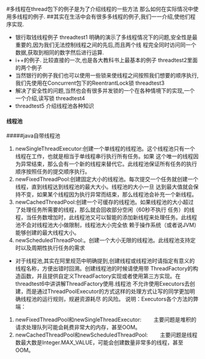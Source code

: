 #多线程在thread包下的例子是为了介绍线程的一些方法 那么如何在实际情况中使用多线程的例子.
##其实在生活中会有很多多线程的例子,我们一一介绍,使他们程序实现.
* 银行取钱线程例子 threadtest1 明确的演示了多线程情况下的问题,安全性是最重要的,因为我们无法控制线程之间的先后,而且两个线
程完全同时访问同一个数据,获取到相同的数字然后进行运算.
* i++的例子. 比较直接的一次,也是各大教科书上最基本的例子 threadtest2里面的两个例子 
* 当然银行的例子我们也可以使用一些锁来使线程之间按照我们想要的顺序执行,我们先使用在Concurrent包下的ReentrantLock锁 threadtest3
* 解决了安全性的问题,当然也会有很多并发锁的一个在各种情境下的实现,一个一个介绍,读写锁 threadtest4
* threadtest5 介绍线程池各种知识  
#### 线程池 
#####java自带线程池
1. newSingleThreadExecutor:创建一个单线程的线程池。这个线程池只有一个线程在工作，也就是相当于单线程串行执行所有任务。如果
这个唯一的线程因为异常结束，那么会有一个新的线程来替代它。此线程池保证所有任务的执行顺序按照任务的提交顺序执行。
2. newFixedThreadPool:创建固定大小的线程池。每次提交一个任务就创建一个线程，直到线程达到线程池的最大大小。线程池的大小一旦
达到最大值就会保持不变，如果某个线程因为执行异常而结束，那么线程池会补充一个新线程。
3. newCachedThreadPool:创建一个可缓存的线程池。如果线程池的大小超过了处理任务所需要的线程，那么就会回收部分空闲（60秒不执行
任务）的线程，当任务数增加时，此线程池又可以智能的添加新线程来处理任务。此线程池不会对线程池大小做限制，线程池大小完全依
赖于操作系统（或者说JVM）能够创建的最大线程大小。
4. newScheduledThreadPool:。创建一个大小无限的线程池。此线程池支持定时以及周期性执行任务的需求

* 对于线程池,其实在阿里规范中明确提到,创建线程或线程池时请指定有意义的线程名称，方便出错时回溯。创建线程池的时候请使用带
ThreadFactory的构造函数，并且提供自定义ThreadFactory实现或者使用第三方实现。在threadtest6中讲讲解ThreadFactory使用.线程池
不允许使用Executors去创建，而是通过ThreadPoolExecutor的方式这样的处理方式让写的同学更加明确线程池的运行规则，规避资源耗尽
的风险。 说明：Executors各个方法的弊端：
1. newFixedThreadPool和newSingleThreadExecutor:
  主要问题是堆积的请求处理队列可能会耗费非常大的内存，甚至OOM。
2. newCachedThreadPool和newScheduledThreadPool:
  主要问题是线程数最大数是Integer.MAX_VALUE，可能会创建数量非常多的线程，甚至OOM。
            